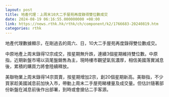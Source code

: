 ```yaml
---
layout: post
title: 地產代理：上周末10大二手屋苑再度錄得雙位數成交
date: 2024-08-19 06:16:55.000000000 +08:00
link: https://news.rthk.hk/rthk/ch/component/k2/1766683-20240819.htm
categories: rthk
---
```


地產代理數據顯示，在剛過去的周六、日，10大二手屋苑再度錄得雙位數成交。

中原地產上周末錄得12宗成交，按星期無升跌，連續3個星期維持雙位數。中原指，近期新盤市場以貨尾盤銷售為主，現時樓市觀望氣氛濃厚，相信美國落實減息後，累積的購買力將會陸續釋放。

美聯物業上周末錄得14宗買賣，按星期增加2宗，創20個星期新高。美聯指，不少買家趁美國減息前加快入市，帶動上周末二手屋苑睇樓量及成交量。但估計隨著部份新盤在減息前後作出部署，到時或會搶佔二手客源。
